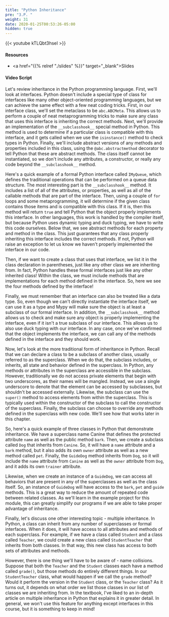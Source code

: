 ```yaml
---
title: "Python Inheritance"
pre: "3.P. "
weight: 31
date: 2020-01-25T00:53:26-05:00
hidden: true
---
```


{{< youtube kTLQbt3hseI   >}}

#### Resources

* <a href="{{% relref "./slides" %}}" target="_blank">Slides</a>

#### Video Script

Let's review inheritance in the Python programming language. First, we'll look at interfaces. Python doesn't include a special type of class for interfaces like many other object-oriented programming languages, but we can achieve the same effect with a few neat coding tricks. First, in our interface class, we'll set the metaclass to be `abc.ABCMeta`. This allows us to perform a couple of neat metaprogramming tricks to make sure any class that uses this interface is inheriting the correct methods. Next, we'll provide an implementation of the `__subclasshook__` special method in Python. This method is used to determine if a particular class is compatible with this interface, and it gets called when we use the `isinstance()` method to check types in Python. Finally, we'll include abstract versions of any methods and properties included in this class, using the `@abc.abstractmethod` decorator to tell Python that these are abstract methods. The class itself cannot be instantiated, so we don't include any attributes, a constructor, or really any code beyond the `__subclasshook__` method.

Here's a quick example of a formal Python interface called `IMyQueue`, which defines the traditional operations that can be performed on a queue data structure. The most interesting part is the `__subclasshook__` method. It includes a list of all of the attributes, or properties, as well as all of the callable methods that are part of the interface. Then, using a couple of `for` loops and some metaprogramming, it will determine if the given class contains those items and is compatible with this class. If it is, then this method will return `true` and tell Python that the object properly implements this interface. In other languages, this work is handled by the compiler itself, but because Python uses dynamic typing and duck typing, we have to write this code ourselves. Below that, we see abstract methods for each property and method in the class. This just guarantees that any class properly inheriting this interface includes the correct methods. If not, Python will raise an exception to let us know we haven't properly implemented the interface in our code. 

Then, if we want to create a class that uses that interface, we list it in the class declaration in parentheses, just like any other class we are inheriting from. In fact, Python handles these formal interfaces just like any other inherited class! Within the class, we must include methods that are implementations for each method defined in the interface. So, here we see the four methods defined by the interface!

Finally, we must remember that an interface can also be treated like a data type. So, even though we can't directly instantiate the interface itself, we can use it as a type and Mypy will make sure the object is at least a subclass of our formal interface. In addition, the `__subclasshook__` method allows us to check and make sure any object is properly implementing the interface, even if it isn't a true subclass of our interface. This allows us to also use duck typing with our interface. In any case, once we've confirmed that the object implements the interface, we can call any of the methods defined in the interface and they should work. 

Now, let's look at the more traditional form of inheritance in Python. Recall that we can declare a class to be a subclass of another class, usually referred to as the superclass. When we do that, the subclass includes, or inherits, all state and behavior defined in the superclass. In Python, any methods or attributes in the superclass are accessible in the subclass. However, traditionally we do not access private elements that begin with two underscores, as their names will be mangled. Instead, we use a single underscore to denote that the element can be accessed by subclasses, but shouldn't be accessed externally. Likewise, the subclass can use the `super()` method to access elements from within the superclass. This is typically used within the constructor of the subclass to call the constructor of the superclass. Finally, the subclass can choose to override any methods defined in the superclass with new code. We'll see how that works later in this chapter.

So, here's a quick example of three classes in Python that demonstrate inheritance. We have a superclass name Canine that defines the protected attribute `name` as well as the public method `bark`. Then, we create a subclass called `Dog` that inherits from `Canine`. So, it will have a `name` attribute and a `bark` method, but it also adds its own `owner` attribute as well as a new method called `pet`. Finally, the `GuideDog` method inherits from `Dog`, so it will include the `name` attribute from `Canine` as well as the `owner` attribute from `Dog`, and it adds its own `trainer` attribute. 

Likewise, when we create an instance of a `GuideDog`, we can access all behaviors that are present in any of the superclasses as well as the class itself. So, an instance of `GuideDog` will have access to the `bark`, `pet` and `guide` methods. This is a great way to reduce the amount of repeated code between related classes. As we'll learn in the example project for this module, this can greatly simplify our programs if we are able to take proper advantage of inheritance.

Finally, let's discuss one other interesting topic - multiple inheritance. In Python, a class can inherit from any number of superclasses or formal interfaces. When it does, it will have access to all attributes and methods of each superclass. For example, if we have a class called `Student` and a class called `Teacher`, we could create a new class called `StudentTeacher` that inherits from both classes. In that way, this new class has access to both sets of attributes and methods.

However, there is one thing we'll have to be aware of - name collisions. Suppose that both the `Teacher` and the `Student` classes each have a method called `grade()`, but those methods do entirely different things. In our `StudentTeacher` class, what would happen if we call the `grade` method? Would it perform the version in the `Student` class, or the `Teacher` class? As it turns out, it depends on what order we list those classes in our list of classes we are inheriting from. In the textbook, I've liked to an in-depth article on multiple inheritance in Python that explains it in greater detail. In general, we won't use this feature for anything except interfaces in this course, but it is something to keep in mind!